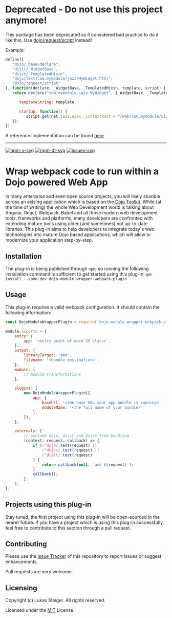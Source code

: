 # Deprecated - Do not use this project anymore!

This package has been deprecated as it considered bad practice to do it like this. Use [dojo/request/script](https://dojotoolkit.org/reference-guide/1.10/dojo/request/script.html) instead!

Example:

```javascript
define([
   "dojo/_base/declare",
   "dijit/_WidgetBase",
   "dijit/_TemplatedMixin",
   "dojo/text!com.mymodule/jazz/MyWidget.html",
   "dojo/request/script"
], function(declare, _WidgetBase, _TemplatedMixin, template, script) {
   return declare("com.mymodule.jazz.MyWidget", [_WidgetBase, _TemplatedMixin], {

      templateString: template,

      startup: function() {
         script.get(net.jazz.ajax._contextRoot + "/web/com.mymodule/ui/MyBundle.js");
   });
});
```

A reference implementation can be found [here](https://github.com/jazz-community/rtc-workitem-bulk-mover-ui)







________________________________________________________________________________________








[![npm-v-svg][npm-v-svg]][npm-url]
[![npm-dt-svg][npm-dt-svg]][npm-url]
[![issues-svg][issues-svg]][issues-url]

# Wrap webpack code to run within a Dojo powered Web App
In many enterprise and even open source projects, you will likely stumble across an exising application which is based on the [Dojo Toolkit](http://dojotoolkit.org/). While (at the time of writing) the whole Web Development world is talking about Angular, React, Webpack, Babel and all those modern web development tools, framworks and platforms, many developers are confronted with extending mature tools using older (and sometimes) not up-to-date libraries. 
This plug-in aims to help developers to integrate today's web technologies into mature Dojo based applications, which will allow to modernize your application step-by-step.

## Installation
The plug-in is being published through `npm`, so running the following installation command is sufficient to get started using this plug-in
`npm install --save-dev dojo-module-wrapper-webpack-plugin`

## Usage
This plug-in requires a valid webpack configuration. It should contain the following information:
```javascript
const DojoModuleWrapperPlugin = require('dojo-module-wrapper-webpack-plugin');

module.exports = {
    entry: {
        app: '<entry point of main JS class>',
    },
    output: {
        libraryTarget: 'amd',
        filename: '<bundle destination>',
    },
    module: {
        // module transformations
    },

    plugins: [
        new DojoModuleWrapperPlugin({
            app: {
                baseUrl: '<the base URL your app-bundle is running>'
                moduleName: '<the full name of your bundle>'
            },
        }),
    ],

    externals: [
        // exclude dojo, dijit and dojox from bundling
        (context, request, callback) => {
            if (/^dojo/.test(request) ||
                /^dojox/.test(request) ||
                /^dijit/.test(request)
            ) {
                return callback(null, `amd ${request}`);
            }
            callback();
        },
    ],
};
```

## Projects using this plug-in
Stay tuned, the first project using this plug-in will be open-sourced in the nearer future. If you have a project which is using this plug-in successfully, feel free to contribute to this section through a pull request.

## Contributing
Please use the [Issue Tracker](https://github.com/innerjoin/dojo-module-wrapper-webpack-plugin/issues) of this repository to report issues or suggest enhancements. 

Pull requests are very welcome.

## Licensing
Copyright (c) Lukas Steiger. All rights reserved.

Licensed under the [MIT](https://github.com/innerjoin/dojo-module-wrapper-webpack-plugin/blob/master/LICENSE) License.

[npm-dt-svg]: https://img.shields.io/npm/dt/dojo-module-wrapper-webpack-plugin.svg
[npm-v-svg]: https://img.shields.io/npm/v/dojo-module-wrapper-webpack-plugin.svg
[npm-url]: https://www.npmjs.com/package/dojo-module-wrapper-webpack-plugin
[issues-svg]: https://img.shields.io/github/issues/innerjoin/dojo-module-wrapper-webpack-plugin.svg
[issues-url]: https://github.com/innerjoin/dojo-module-wrapper-webpack-plugin/issues
